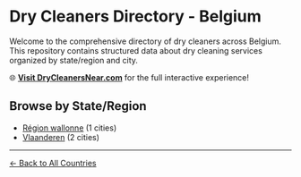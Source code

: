 # Dry Cleaners Directory - Belgium

Welcome to the comprehensive directory of dry cleaners across Belgium. This repository contains structured data about dry cleaning services organized by state/region and city.

🌐 **[Visit DryCleanersNear.com](https://drycleanersnear.com)** for the full interactive experience!

## Browse by State/Region

- [Région wallonne](./r-gion-wallonne/README.md) (1 cities)
- [Vlaanderen](./vlaanderen/README.md) (2 cities)

---

[← Back to All Countries](../README.md)

